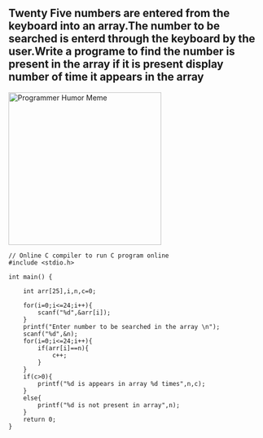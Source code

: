 ## Twenty Five numbers are entered from the keyboard into an array.The number to be searched is enterd through the keyboard by the user.Write a programe to find the number is present in the array if it is present display number of time it appears in the array

<img src="https://programmerhumor.io/wp-content/uploads/2022/09/programmerhumor-io-backend-memes-programming-memes-fd847092c445cd8-758x721.jpg" alt="Programmer Humor Meme" width="300px">

```
// Online C compiler to run C program online
#include <stdio.h>

int main() {
    
    int arr[25],i,n,c=0;
    
    for(i=0;i<=24;i++){
        scanf("%d",&arr[i]);
    }
    printf("Enter number to be searched in the array \n");
    scanf("%d",&n);
    for(i=0;i<=24;i++){
        if(arr[i]==n){
            c++;
        }
    }
    if(c>0){
        printf("%d is appears in array %d times",n,c);
    }
    else{
        printf("%d is not present in array",n);
    }
    return 0;
}
```
